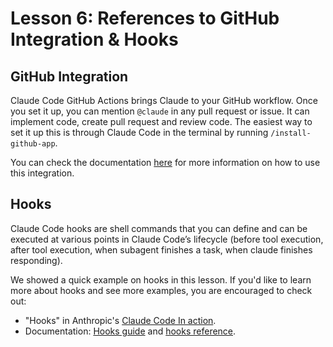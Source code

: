 # Lesson 6: References to GitHub Integration & Hooks

## GitHub Integration

Claude Code GitHub Actions brings Claude to your GitHub workflow. Once you set it up, you can mention `@claude` in any pull request or issue. It can implement code, create pull request and review code. The easiest way to set it up this is through Claude Code in the terminal by running `/install-github-app`.

You can check the documentation [here](https://docs.anthropic.com/en/docs/claude-code/github-actions) for more information on how to use this integration. 

## Hooks

Claude Code hooks are shell commands that you can define and can be executed at various points in Claude Code’s lifecycle (before tool execution, after tool execution, when subagent finishes a task, when claude finishes responding).  

We showed a quick example on hooks in this lesson. If you'd like to learn more about hooks and see more examples, you are encouraged to check out:
- "Hooks" in Anthropic's [Claude Code In action](https://anthropic.skilljar.com/claude-code-in-action/312000).
- Documentation: [Hooks guide](https://docs.anthropic.com/en/docs/claude-code/hooks-guide) and [hooks reference](https://docs.anthropic.com/en/docs/claude-code/hooks).

